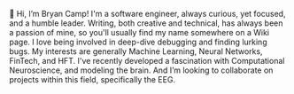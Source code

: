 👋 Hi, I’m Bryan Camp!
I'm a software engineer, always curious, yet focused, and a humble leader.
Writing, both creative and technical, has always been a passion of mine, 
so you'll usually find my name somewhere on a Wiki page. 
I love being involved in deep-dive debugging and finding lurking bugs.
My interests are generally Machine Learning, Neural Networks, FinTech, and HFT.
I've recently developed a fascination with Computational Neuroscience, and modeling the brain.
And I’m looking to collaborate on projects within this field, specifically the EEG.

<!---
BryWillow/BryWillow is a ✨ special ✨ repository because its `README.md` (this file) appears on your GitHub profile.
You can click the Preview link to take a look at your changes.
--->

